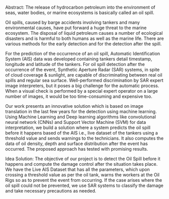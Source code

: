 Abstract:
The release of hydrocarbon petroleum into the environment of seas, water bodies, or marine ecosystems is basically called an oil spill.

Oil spills, caused by barge accidents involving tankers and many environmental causes, have put forward a huge threat to the marine 
ecosystem. The disposal of liquid petroleum causes a number of ecological disasters and is harmful to both humans as well as the
marine life. There are various methods for the early detection and for the detection after the spill.

For the prediction of the occurrence of an oil spill, Automatic Identification System (AIS) data was developed containing tankers 
detail timestamp, longitude and latitude of the tankers. For oil spill detection after the occurrence of the event, Synthetic 
Aperture Radar (SAR) systems, in spite of cloud coverage & sunlight, are capable of discriminating between real oil spills and 
regular sea surface. Well-performed discrimination by SAR expert image interpreters, but it poses a big challenge for the automatic 
process. When a visual check is performed by a special expert operator on a large number of images, it would be too time-consuming and 
expensive too.

Our work presents an innovative solution which is based on image translation in the last few years for the detection using machine 
learning. Using Machine Learning and Deep learning algorithms like convolutional neural network (CNNs) and Support Vector Machine 
(SVM) for data interpretation, we build a solution where a system predicts the oil spill before it happens based of the AIS i.e., 
live dataset of the tankers using a threshold value and sends warnings to the technicians. It also computes the data of oil density, 
depth and surface distribution after the event has occurred.  The proposed approach has tested with promising results.


Idea Solution:
The objective of our project is to detect the Oil Spill before it happens and compute the damage control after the situation takes place.
We have the Live AIS Dataset that has all the parameters, which upon crossing a threshold value as per the oil tank, warns the workers at
the Oil Rigs so as to prevent the event from occurring. If the case arises where the oil spill could not be prevented, we use SAR systems
to classify the damage and take necessary precautions as needed.
